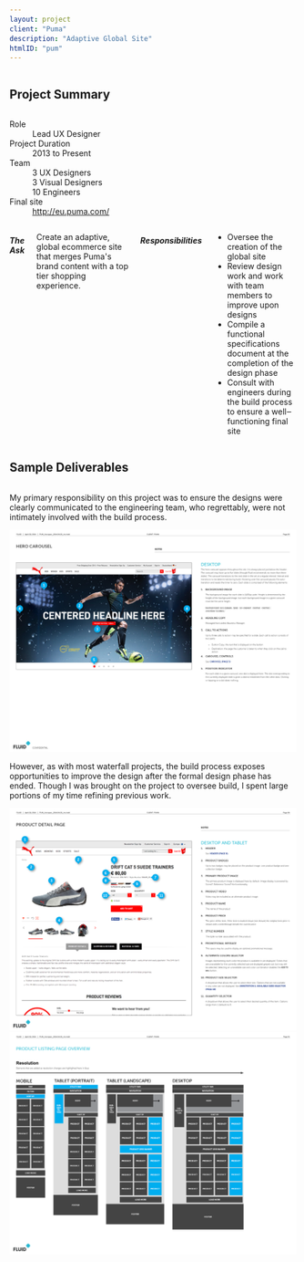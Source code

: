 ```yaml
---
layout: project
client: "Puma"
description: "Adaptive Global Site"
htmlID: "pum"
---
```


<div class="row">
	<div class="small-12 columns">
		<h2>Project Summary</h2>
	</div>
	<div class="small-12 medium-4 large-4 columns">
		<dl>
			<dt>Role</dt>
			<dd>Lead UX Designer</dd>
			<dt>Project Duration</dt>
			<dd>2013 to Present</dd>
			<dt>Team</dt>
			<dd>
				3 UX Designers<br />
				3 Visual Designers<br />
				10 Engineers
			</dd>
			<dt>Final site</dt>
			<dd>
				<a href="http://eu.puma.com/">http://eu.puma.com/</a>		
			</dd>
		</dl>
	</div>
	<div class="small-12 medium-8 large-8 columns lede">
		<h5>The Ask</h5>
		<p>
			Create an adaptive, global ecommerce site that merges Puma's brand content with a top tier shopping experience.
		</p>
		<h5>Responsibilities</h5>
		<ul>
			<li>
				Oversee the creation of the global site
			</li>
			<li>
				Review design work and work with team members to improve upon designs
			</li>
			<li>
				Compile a functional specifications document at the completion of the design phase
			</li>
			<li>
				Consult with engineers during the build process to ensure a well&#8210;functioning final site
			</li>
		</ul>
	</div>
</div>
<div class="row">
	<div class="small-12 columns">
		<h2>Sample Deliverables</h2>
	</div>
	<div class="large-4 push-8 columns">
		<p>
			My primary responsibility on this project was to ensure the designs were clearly communicated to the engineering team, who regrettably, were not intimately involved with the build process.
		</p>
	</div>
	<div class="large-8 pull-4 columns">
		 <a href="/img/pum-carousel.jpg"><img src="/img/pum-carousel.jpg" /></a>
	</div>
</div>
<div class="row">
	<div class="large-4 push-8 columns">
		<p>
			However, as with most waterfall projects, the build process exposes opportunities to improve the design after the formal design phase has ended. Though I was brought on the project to oversee build, I spent large portions of my time refining previous work.
		</p>
	</div>
	<div class="large-8 pull-4 columns">
		 <a href="/img/pum-pdp.png"><img src="/img/pum-pdp.png" /></a>
	</div>
</div>
<div class="row">
	<div class="large-8 columns end">
		 <a href="/img/pum-subcat-grid.png"><img src="/img/pum-subcat-grid.png" /></a>
	</div>
</div>